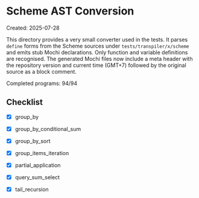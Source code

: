 # Scheme AST Conversion

Created: 2025-07-28

This directory provides a very small converter used in the tests.  It parses
`define` forms from the Scheme sources under `tests/transpiler/x/scheme` and
emits stub Mochi declarations.  Only function and variable definitions are
recognised. The generated Mochi files now include a meta header with the
repository version and current time (GMT+7) followed by the original source as a
block comment.

Completed programs: 94/94

## Checklist
- [x] group_by
- [x] group_by_conditional_sum
- [x] group_by_sort
- [x] group_items_iteration
- [x] partial_application
- [x] query_sum_select
- [x] tail_recursion


